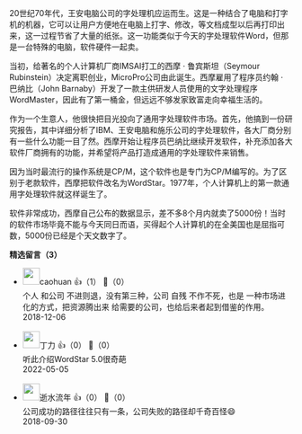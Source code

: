 20世纪70年代，王安电脑公司的字处理机应运而生。这是一种结合了电脑和打字机的机器，它可以让用户方便地在电脑上打字、修改，等文档成型以后再打印出来，这一过程节省了大量的纸张。这一功能类似于今天的字处理软件Word，但那是一台特殊的电脑，软件硬件一起卖。

当初，给著名的个人计算机厂商IMSAI打工的西摩 · 鲁宾斯坦（Seymour Rubinstein）决定离职创业，MicroPro公司由此诞生。西摩雇用了程序员约翰 · 巴纳比（John Barnaby）开发了一款主供研发人员使用的文字处理程序WordMaster，因此有了第一桶金，但远远不够发家致富走向幸福生活的。

作为一个生意人，他很快把目光投向了通用字处理软件市场。首先，他搞到一份研究报告，其中详细分析了IBM、王安电脑和施乐公司的字处理软件，各大厂商分别有一些什么功能一目了然。西摩开始让程序员巴纳比继续开发软件，补充添加各大软件厂商拥有的功能，并希望将产品打造成通用的字处理软件来销售。

因为当时最流行的操作系统是CP/M，这个软件也是专门为CP/M编写的。为了区别于老款软件，西摩把软件改名为WordStar。1977年，个人计算机上的第一款通用字处理软件就这样诞生了。

软件非常成功，西摩自己公布的数据显示，差不多8个月内就卖了5000份！当时的软件市场毕竟不能与今天同日而语，买得起个人计算机的在全美国也是屈指可数，5000份已经是个天文数字了。
<div><strong>精选留言（3）</strong></div><ul>
<li><img src="https://static001.geekbang.org/account/avatar/00/13/2b/ec/af6d0b10.jpg" width="30px"><span>caohuan</span> 👍（1） 💬（0）<div>个人 和公司 不进则退，没有第三种，公司 自残 不作不死，也是 一种市场进化的方式，把资源腾出来 给需要的公司，也给后来者起到借鉴的作用。</div>2018-12-06</li><br/><li><img src="https://thirdwx.qlogo.cn/mmopen/vi_32/zs9mjh65RUySKJRkK4Lr9FE4VHIoKlE1Nk1Dd99Af8PYj463picE6ObyXtrVpGyYN0JQt0vWe0htZoYZc2pgy9g/132" width="30px"><span>丁力</span> 👍（0） 💬（0）<div>听此介绍WordStar 5.0很奇葩</div>2022-05-05</li><br/><li><img src="https://static001.geekbang.org/account/avatar/00/0f/d6/a0/d9d7818f.jpg" width="30px"><span>逝水流年</span> 👍（0） 💬（0）<div>公司成功的路径往往只有一条，公司失败的路径却千奇百怪😄</div>2018-09-30</li><br/>
</ul>